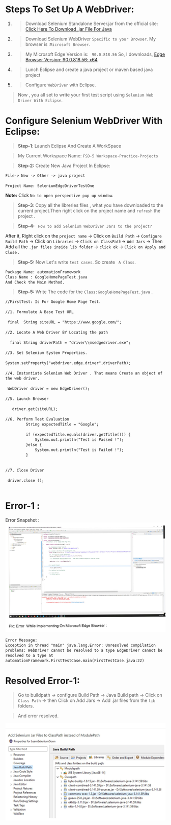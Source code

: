 # Steps To Set Up A WebDriver: 

1. > Download Selenium Standalone Server.jar from the official site:  [Click Here To Download .jar File For Java](https://www.selenium.dev/downloads/)

2. > Download Selenium WebDriver `Specific to your Browser`. My browser is :`Microsoft Browser`.
   
3. > My Microsoft Edge Version is: ` 90.0.818.56` So, I downloads, 
[Edge Browser Version: 90.0.818.56: x64](https://developer.microsoft.com/en-us/microsoft-edge/tools/webdriver/#downloads)

4. > Lunch Eclipse and create a java project or maven based java project
   
5. > Configure `WebDriver` with Eclipse.

>Now , you all set to write your first test script using `Selenium Web Driver With Eclipse`.  


# Configure Selenium WebDriver With Eclipse:

> **Step-1**: Launch Eclipse And Create A WorkSpace 

> My Current Workspace Name: ` FSD-5 Workspace-Practice-Projects `

>**Step-2:** Create New Java Project In Eclipse:

 ```
File-> New -> Other -> java project 

Project Name: SeleniumEdgeDriverTestOne
 ```
 **Note:**  Click `No to open perspective pup up window`. 

> **Step-3**: Copy all the libreries files , what you have downloaded to the current project.Then right click on the project name and  `refresh` the project .

>**Step-4:** ` How to add Selenium WebDriver Jars to the project?`

 After it, Right click on the `project name` -> Click on `Build Path` -> `Configure Build Path` -> Click on `Libraries` -> `Click on ClassPath`-> `Add Jars` -> Then Add all the `.jar files inside lib folder` -> `click ok` -> `Click on Apply and Close` .


>**Step-5:** Now Let's write `test cases`. So create ` A Class`. 
```
Package Name: automationFramework 
Class Name : GoogleHomePageTest.java
And Check the Main Method.
```

>**Step-5:** Write The code for the `Class:GoogleHomePageTest.java` .

```
//FirstTest: Is For Google Home Page Test.

//1. Formulate A Base Test URL

 final  String siteURL = "https://www.google.com/";
         
//2. Locate A Web Driver BY Locating the path

  final String driverPath = "driver\\msedgedriver.exe";

//3. Set Selenium System Properties.

System.setProperty("webdriver.edge.driver",driverPath);

//4. Instsntiate Selenium Web Driver . That means Create an object of the web driver.
 
 WebDriver driver = new EdgeDriver();
          
//5. Launch Browser

   driver.get(siteURL);

//6. Perform Test Evaluation 
         String expectedTitle = "Google";
         
         if (expectedTitle.equals(driver.getTitle())) {
        	 System.out.println("Test is Passed !");
         }else {
        	 System.out.println("Test is Failed !");
         }
         

//7. Close Driver 

 driver.close ();


```
# Error-1 :
 Error Snapshot :
 <img src="img/0001.jpg">
 
```
Error Message: 
Exception in thread "main" java.lang.Error: Unresolved compilation problems: WebDriver cannot be resolved to a type EdgeDriver cannot be resolved to a type at automationFramework.FirstTestCase.main(FirstTestCase.java:22)
```

# Resolved Error-1:

> Go to buildpath -> configure Build Path -> Java Build path -> Click on `Class Path` -> then Click on Add Jars -> Add .jar files from the `lib` folders. 

> And error resolved.

<img src="img/webdriver-error-message-1.jpg">